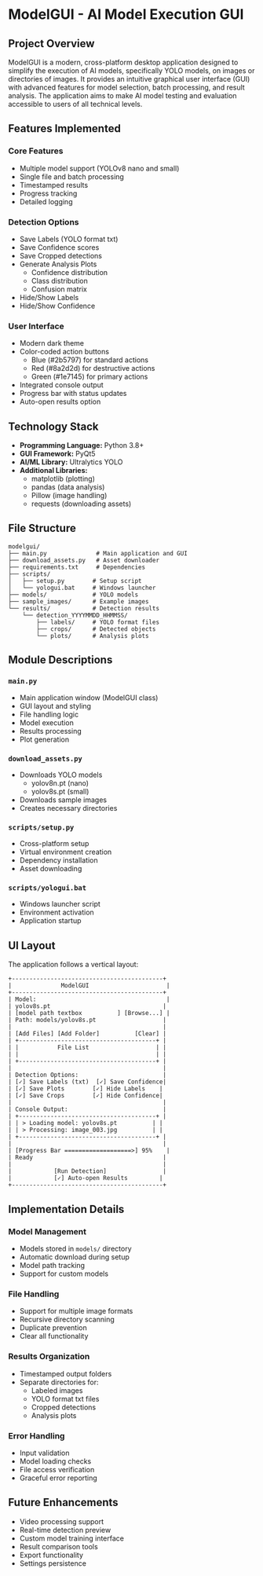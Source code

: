 # ModelGUI - AI Model Execution GUI

## Project Overview

ModelGUI is a modern, cross-platform desktop application designed to simplify the execution of AI models, specifically YOLO models, on images or directories of images. It provides an intuitive graphical user interface (GUI) with advanced features for model selection, batch processing, and result analysis. The application aims to make AI model testing and evaluation accessible to users of all technical levels.

## Features Implemented

### Core Features
- Multiple model support (YOLOv8 nano and small)
- Single file and batch processing
- Timestamped results
- Progress tracking
- Detailed logging

### Detection Options
- Save Labels (YOLO format txt)
- Save Confidence scores
- Save Cropped detections
- Generate Analysis Plots
  - Confidence distribution
  - Class distribution
  - Confusion matrix
- Hide/Show Labels
- Hide/Show Confidence

### User Interface
- Modern dark theme
- Color-coded action buttons
  - Blue (#2b5797) for standard actions
  - Red (#8a2d2d) for destructive actions
  - Green (#1e7145) for primary actions
- Integrated console output
- Progress bar with status updates
- Auto-open results option

## Technology Stack

- **Programming Language:** Python 3.8+
- **GUI Framework:** PyQt5
- **AI/ML Library:** Ultralytics YOLO
- **Additional Libraries:**
  - matplotlib (plotting)
  - pandas (data analysis)
  - Pillow (image handling)
  - requests (downloading assets)

## File Structure
```
modelgui/
├── main.py              # Main application and GUI
├── download_assets.py   # Asset downloader
├── requirements.txt     # Dependencies
├── scripts/            
│   ├── setup.py        # Setup script
│   └── yologui.bat     # Windows launcher
├── models/             # YOLO models
├── sample_images/      # Example images
└── results/            # Detection results
    └── detection_YYYYMMDD_HHMMSS/
        ├── labels/     # YOLO format files
        ├── crops/      # Detected objects
        └── plots/      # Analysis plots
```

## Module Descriptions

### `main.py`
- Main application window (ModelGUI class)
- GUI layout and styling
- File handling logic
- Model execution
- Results processing
- Plot generation

### `download_assets.py`
- Downloads YOLO models
  - yolov8n.pt (nano)
  - yolov8s.pt (small)
- Downloads sample images
- Creates necessary directories

### `scripts/setup.py`
- Cross-platform setup
- Virtual environment creation
- Dependency installation
- Asset downloading

### `scripts/yologui.bat`
- Windows launcher script
- Environment activation
- Application startup

## UI Layout

The application follows a vertical layout:
```
+-------------------------------------------+
|              ModelGUI                      |
+-------------------------------------------+
| Model:                                     |
| yolov8s.pt                                |
| [model path textbox          ] [Browse...] |
| Path: models/yolov8s.pt                   |
|                                           |
| [Add Files] [Add Folder]          [Clear] |
| +---------------------------------------+ |
| |           File List                   | |
| |                                       | |
| +---------------------------------------+ |
|                                           |
| Detection Options:                        |
| [✓] Save Labels (txt)  [✓] Save Confidence|
| [✓] Save Plots        [✓] Hide Labels    |
| [✓] Save Crops        [✓] Hide Confidence|
|                                           |
| Console Output:                           |
| +---------------------------------------+ |
| | > Loading model: yolov8s.pt          | |
| | > Processing: image_003.jpg          | |
| +---------------------------------------+ |
|                                           |
| [Progress Bar ===================>] 95%    |
| Ready                                     |
|                                           |
|            [Run Detection]                |
|            [✓] Auto-open Results         |
+-------------------------------------------+
```

## Implementation Details

### Model Management
- Models stored in `models/` directory
- Automatic download during setup
- Model path tracking
- Support for custom models

### File Handling
- Support for multiple image formats
- Recursive directory scanning
- Duplicate prevention
- Clear all functionality

### Results Organization
- Timestamped output folders
- Separate directories for:
  - Labeled images
  - YOLO format txt files
  - Cropped detections
  - Analysis plots

### Error Handling
- Input validation
- Model loading checks
- File access verification
- Graceful error reporting

## Future Enhancements
- Video processing support
- Real-time detection preview
- Custom model training interface
- Result comparison tools
- Export functionality
- Settings persistence